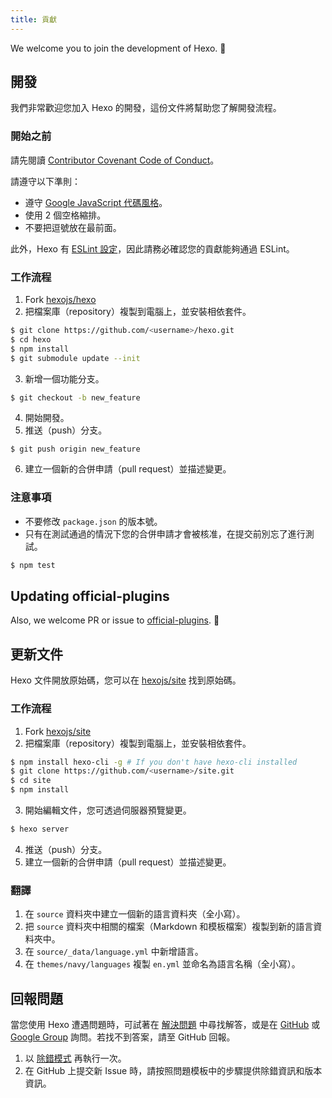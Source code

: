```yaml
---
title: 貢獻
---
```


We welcome you to join the development of Hexo. 🤗

## 開發

我們非常歡迎您加入 Hexo 的開發，這份文件將幫助您了解開發流程。

### 開始之前

請先閱讀 [Contributor Covenant Code of Conduct](https://github.com/hexojs/hexo/blob/master/CODE_OF_CONDUCT.md)。

請遵守以下準則：

- 遵守 [Google JavaScript 代碼風格](https://google.github.io/styleguide/jsguide.html)。
- 使用 2 個空格縮排。
- 不要把逗號放在最前面。

此外，Hexo 有 [ESLint 設定](https://github.com/hexojs/eslint-config-hexo)，因此請務必確認您的貢獻能夠通過 ESLint。

### 工作流程

1. Fork [hexojs/hexo]
2. 把檔案庫（repository）複製到電腦上，並安裝相依套件。

```bash
$ git clone https://github.com/<username>/hexo.git
$ cd hexo
$ npm install
$ git submodule update --init
```

3. 新增一個功能分支。

```bash
$ git checkout -b new_feature
```

4. 開始開發。
5. 推送（push）分支。

```
$ git push origin new_feature
```

6. 建立一個新的合併申請（pull request）並描述變更。

### 注意事項

- 不要修改 `package.json` 的版本號。
- 只有在測試通過的情況下您的合併申請才會被核准，在提交前別忘了進行測試。

```bash
$ npm test
```

## Updating official-plugins

Also, we welcome PR or issue to [official-plugins](https://github.com/hexojs). 🤗

## 更新文件

Hexo 文件開放原始碼，您可以在 [hexojs/site] 找到原始碼。

### 工作流程

1. Fork [hexojs/site]
2. 把檔案庫（repository）複製到電腦上，並安裝相依套件。

```bash
$ npm install hexo-cli -g # If you don't have hexo-cli installed
$ git clone https://github.com/<username>/site.git
$ cd site
$ npm install
```

3. 開始編輯文件，您可透過伺服器預覽變更。

```bash
$ hexo server
```

4. 推送（push）分支。
5. 建立一個新的合併申請（pull request）並描述變更。

### 翻譯

1. 在 `source` 資料夾中建立一個新的語言資料夾（全小寫）。
2. 把 `source` 資料夾中相關的檔案（Markdown 和模板檔案）複製到新的語言資料夾中。
3. 在 `source/_data/language.yml` 中新增語言。
4. 在 `themes/navy/languages` 複製 `en.yml` 並命名為語言名稱（全小寫）。

## 回報問題

當您使用 Hexo 遭遇問題時，可試著在 [解決問題](troubleshooting.html) 中尋找解答，或是在 [GitHub](https://github.com/hexojs/hexo/issues) 或 [Google Group](https://groups.google.com/group/hexo) 詢問。若找不到答案，請至 GitHub 回報。

1. 以 [除錯模式](commands.html#除錯模式) 再執行一次。
2. 在 GitHub 上提交新 Issue 時，請按照問題模板中的步驟提供除錯資訊和版本資訊。

[hexojs/hexo]: https://github.com/hexojs/hexo
[hexojs/site]: https://github.com/hexojs/site
